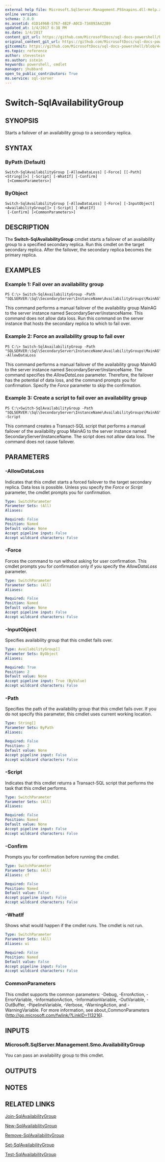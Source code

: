 ```yaml
---
external help file: Microsoft.SqlServer.Management.PSSnapins.dll-Help.xml
online version: 
schema: 2.0.0
ms.assetid: 41D1496B-5767-4B2F-A0CD-734892A422B9
updated_at: 1/4/2017 6:38 PM
ms.date: 1/4/2017
content_git_url: https://github.com/MicrosoftDocs/sql-docs-powershell/blob/live/sqlserver-cmdlets/sqlps/vlatest/Switch-SqlAvailabilityGroup.md
original_content_git_url: https://github.com/MicrosoftDocs/sql-docs-powershell/blob/live/sqlserver-cmdlets/sqlps/vlatest/Switch-SqlAvailabilityGroup.md
gitcommit: https://github.com/MicrosoftDocs/sql-docs-powershell/blob/4c48bd1c26220ff873e612527853aeeef98777da/sqlserver-cmdlets/sqlps/vlatest/Switch-SqlAvailabilityGroup.md
ms.topic: reference
author: stevestein
ms.author: sstein
keywords: powershell, cmdlet
manager: jhubbard
open_to_public_contributors: True
ms.service: sql-server
---
```


# Switch-SqlAvailabilityGroup

## SYNOPSIS
Starts a failover of an availability group to a secondary replica.

## SYNTAX

### ByPath (Default)
```
Switch-SqlAvailabilityGroup [-AllowDataLoss] [-Force] [[-Path] <String[]>] [-Script] [-WhatIf] [-Confirm]
 [<CommonParameters>]
```

### ByObject
```
Switch-SqlAvailabilityGroup [-AllowDataLoss] [-Force] [-InputObject] <AvailabilityGroup[]> [-Script] [-WhatIf]
 [-Confirm] [<CommonParameters>]
```

## DESCRIPTION
The **Switch-SqlAvailabilityGroup** cmdlet starts a failover of an availability group to a specified secondary replica.
Run this cmdlet on the target secondary replica.
After the failover, the secondary replica becomes the primary replica.

## EXAMPLES

### Example 1: Fail over an availability group
```
PS C:\> Switch-SqlAvailabilityGroup -Path "SQLSERVER:\Sql\SecondaryServer\InstanceName\AvailabilityGroups\MainAG"
```

This command performs a manual failover of the availability group MainAG to the server instance named SecondaryServer\InstanceName.
This command does not allow data loss.
Run this command on the server instance that hosts the secondary replica to which to fail over.

### Example 2: Force an availability group to fail over
```
PS C:\> Switch-SqlAvailabilityGroup -Path "SQLSERVER:\Sql\SecondaryServer\InstanceName\AvailabilityGroups\MainAG" -AllowDataLoss
```

This command performs a manual failover of the availability group MainAG to the server instance named SecondaryServer\InstanceName.
The command specifies the *AllowDataLoss* parameter.
Therefore, the failover has the potential of data loss, and the command prompts you for confirmation.
Specify the *Force* parameter to skip the confirmation.

### Example 3: Create a script to fail over an availability group
```
PS C:\>Switch-SqlAvailabilityGroup -Path "SQLSERVER:\Sql\SecondaryServer\InstanceName\AvailabilityGroups\MainAG" -Script
```

This command creates a Transact-SQL script that performs a manual failover of the availability group MainAG to the server instance named SecondaryServer\InstanceName.
The script does not allow data loss.
The command does not cause failover.

## PARAMETERS

### -AllowDataLoss
Indicates that this cmdlet starts a forced failover to the target secondary replica. 
Data loss is possible.
Unless you specify the *Force* or *Script* parameter, the cmdlet prompts you for confirmation.

```yaml
Type: SwitchParameter
Parameter Sets: (All)
Aliases: 

Required: False
Position: Named
Default value: None
Accept pipeline input: False
Accept wildcard characters: False
```

### -Force
Forces the command to run without asking for user confirmation.
This cmdlet prompts you for confirmation only if you specify the *AllowDataLoss* parameter.

```yaml
Type: SwitchParameter
Parameter Sets: (All)
Aliases: 

Required: False
Position: Named
Default value: None
Accept pipeline input: False
Accept wildcard characters: False
```

### -InputObject
Specifies availability group that this cmdlet fails over.

```yaml
Type: AvailabilityGroup[]
Parameter Sets: ByObject
Aliases: 

Required: True
Position: 2
Default value: None
Accept pipeline input: True (ByValue)
Accept wildcard characters: False
```

### -Path
Specifies the path of the availability group that this cmdlet fails over.
If you do not specify this parameter, this cmdlet uses current working location.

```yaml
Type: String[]
Parameter Sets: ByPath
Aliases: 

Required: False
Position: 2
Default value: None
Accept pipeline input: False
Accept wildcard characters: False
```

### -Script
Indicates that this cmdlet returns a Transact-SQL script that performs the task that this cmdlet performs.

```yaml
Type: SwitchParameter
Parameter Sets: (All)
Aliases: 

Required: False
Position: Named
Default value: None
Accept pipeline input: False
Accept wildcard characters: False
```

### -Confirm
Prompts you for confirmation before running the cmdlet.

```yaml
Type: SwitchParameter
Parameter Sets: (All)
Aliases: cf

Required: False
Position: Named
Default value: False
Accept pipeline input: False
Accept wildcard characters: False
```

### -WhatIf
Shows what would happen if the cmdlet runs.
The cmdlet is not run.

```yaml
Type: SwitchParameter
Parameter Sets: (All)
Aliases: wi

Required: False
Position: Named
Default value: False
Accept pipeline input: False
Accept wildcard characters: False
```

### CommonParameters
This cmdlet supports the common parameters: -Debug, -ErrorAction, -ErrorVariable, -InformationAction, -InformationVariable, -OutVariable, -OutBuffer, -PipelineVariable, -Verbose, -WarningAction, and -WarningVariable. For more information, see about_CommonParameters (http://go.microsoft.com/fwlink/?LinkID=113216).

## INPUTS

### Microsoft.SqlServer.Management.Smo.AvailabilityGroup
You can pass an availability group to this cmdlet.

## OUTPUTS

## NOTES

## RELATED LINKS

[Join-SqlAvailabilityGroup](xref:sqlps/vlatest/Join-SqlAvailabilityGroup.md)

[New-SqlAvailabilityGroup](xref:sqlps/vlatest/New-SqlAvailabilityGroup.md)

[Remove-SqlAvailabilityGroup](xref:sqlps/vlatest/Remove-SqlAvailabilityGroup.md)

[Set-SqlAvailabilityGroup](xref:sqlps/vlatest/Set-SqlAvailabilityGroup.md)

[Test-SqlAvailabilityGroup](xref:sqlps/vlatest/Test-SqlAvailabilityGroup.md)
